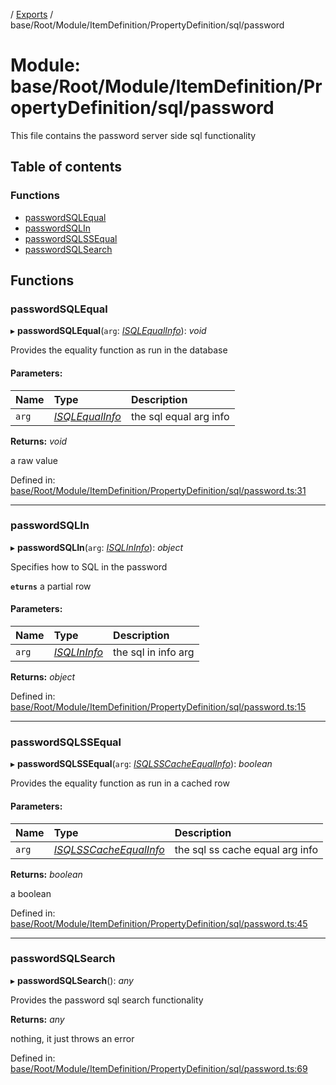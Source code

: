[](../README.md) / [Exports](../modules.md) / base/Root/Module/ItemDefinition/PropertyDefinition/sql/password

# Module: base/Root/Module/ItemDefinition/PropertyDefinition/sql/password

This file contains the password server side sql functionality

## Table of contents

### Functions

- [passwordSQLEqual](base_root_module_itemdefinition_propertydefinition_sql_password.md#passwordsqlequal)
- [passwordSQLIn](base_root_module_itemdefinition_propertydefinition_sql_password.md#passwordsqlin)
- [passwordSQLSSEqual](base_root_module_itemdefinition_propertydefinition_sql_password.md#passwordsqlssequal)
- [passwordSQLSearch](base_root_module_itemdefinition_propertydefinition_sql_password.md#passwordsqlsearch)

## Functions

### passwordSQLEqual

▸ **passwordSQLEqual**(`arg`: [*ISQLEqualInfo*](../interfaces/base_root_module_itemdefinition_propertydefinition_types.isqlequalinfo.md)): *void*

Provides the equality function as run in the database

#### Parameters:

Name | Type | Description |
:------ | :------ | :------ |
`arg` | [*ISQLEqualInfo*](../interfaces/base_root_module_itemdefinition_propertydefinition_types.isqlequalinfo.md) | the sql equal arg info   |

**Returns:** *void*

a raw value

Defined in: [base/Root/Module/ItemDefinition/PropertyDefinition/sql/password.ts:31](https://github.com/onzag/itemize/blob/11a98dec/base/Root/Module/ItemDefinition/PropertyDefinition/sql/password.ts#L31)

___

### passwordSQLIn

▸ **passwordSQLIn**(`arg`: [*ISQLInInfo*](../interfaces/base_root_module_itemdefinition_propertydefinition_types.isqlininfo.md)): *object*

Specifies how to SQL in the password

**`eturns`** a partial row

#### Parameters:

Name | Type | Description |
:------ | :------ | :------ |
`arg` | [*ISQLInInfo*](../interfaces/base_root_module_itemdefinition_propertydefinition_types.isqlininfo.md) | the sql in info arg   |

**Returns:** *object*

Defined in: [base/Root/Module/ItemDefinition/PropertyDefinition/sql/password.ts:15](https://github.com/onzag/itemize/blob/11a98dec/base/Root/Module/ItemDefinition/PropertyDefinition/sql/password.ts#L15)

___

### passwordSQLSSEqual

▸ **passwordSQLSSEqual**(`arg`: [*ISQLSSCacheEqualInfo*](../interfaces/base_root_module_itemdefinition_propertydefinition_types.isqlsscacheequalinfo.md)): *boolean*

Provides the equality function as run in a cached row

#### Parameters:

Name | Type | Description |
:------ | :------ | :------ |
`arg` | [*ISQLSSCacheEqualInfo*](../interfaces/base_root_module_itemdefinition_propertydefinition_types.isqlsscacheequalinfo.md) | the sql ss cache equal arg info   |

**Returns:** *boolean*

a boolean

Defined in: [base/Root/Module/ItemDefinition/PropertyDefinition/sql/password.ts:45](https://github.com/onzag/itemize/blob/11a98dec/base/Root/Module/ItemDefinition/PropertyDefinition/sql/password.ts#L45)

___

### passwordSQLSearch

▸ **passwordSQLSearch**(): *any*

Provides the password sql search functionality

**Returns:** *any*

nothing, it just throws an error

Defined in: [base/Root/Module/ItemDefinition/PropertyDefinition/sql/password.ts:69](https://github.com/onzag/itemize/blob/11a98dec/base/Root/Module/ItemDefinition/PropertyDefinition/sql/password.ts#L69)
